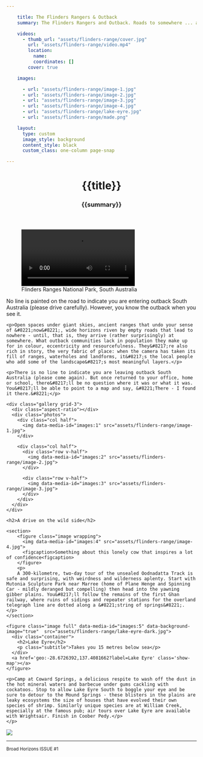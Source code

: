 ```yaml
---

    title: The Flinders Rangers & Outback
    summary: The Flinders Rangers and Outback. Roads to somewhere ... afternoon drinks. It may be hard to define, but the rich history and stunning landscape of the outback provides an ideal backdrop for journeys of discovery, writes Max Anderson.

    videos:
      - thumb_url: "assets/flinders-range/cover.jpg"
        url: "assets/flinders-range/video.mp4"
        location:
          name:
          coordinates: []
        cover: true

    images:

      - url: "assets/flinders-range/image-1.jpg"
      - url: "assets/flinders-range/image-2.jpg"
      - url: "assets/flinders-range/image-3.jpg"
      - url: "assets/flinders-range/image-4.jpg"
      - url: "assets/flinders-range/lake-eyre.jpg"
      - url: "assets/flinders-range/made.png"

    layout:
      type: custom
      image_style: background
      content_style: black
      custom_class: one-column page-snap

---
```


<figure class='cover-area video' style="background-image: url({{ cover.thumb_url }})">
  <header>
    <h1 class='title'>{{title}}</h1>
    <h3 class='subtitle'>{{summary}}</h3>
  </header>
  <video src="{{ cover.url }}" type="video/mp4" style="background: {{ cover.thumb_url }} no-repeat; background-size: cover" data-autoplay=true loop></video>
  <figcaption>Flinders Ranges National Park, South Australia</figcaption>
  <a href='geo:-31.648238,139.013542?label=Flinders Range' class='show-map'></a>
  <a href='#page-content' class='page-scroll'><i class='icon-ios7-arrow-down'></i></a>
</figure>

<div class="content" id="page-content">
  <div class="body">
    <p>No line is painted on the road to indicate you are entering outback South Australia (please drive carefully). However, you know the outback when you see it.</p>

    <p>Open spaces under giant skies, ancient ranges that undo your sense of &#8221;now&#8221;, wide horizons riven by empty roads that lead to nowhere - until, that is, they arrive (rather surprisingly) at somewhere. What outback communities lack in population they make up for in colour, eccentricity and resourcefulness. They&#8217;re also rich in story, the very fabric of place: when the camera has taken its fill of ranges, waterholes and landforms, it&#8217;s the local people who add some of the landscape&#8217;s most meaningful layers.</p>

    <p>There is no line to indicate you are leaving outback South Australia (please come again). But once returned to your office, home or school, there&#8217;ll be no question where it was or what it was. You&#8217;ll be able to point to a map and say, &#8221;There - I found it there.&#8221;</p>

    <div class="gallery grid-3">
      <div class="aspect-ratio"></div>
      <div class="photos">
        <div class="col half">
          <img data-media-id="images:1" src="assets/flinders-range/image-1.jpg">
        </div>

        <div class="col half">
          <div class="row v-half">
            <img data-media-id="images:2" src="assets/flinders-range/image-2.jpg">
          </div>

          <div class="row v-half">
            <img data-media-id="images:3" src="assets/flinders-range/image-3.jpg">
          </div>
        </div>
      </div>
    </div>

    <h2>A drive on the wild side</h2>

    <section>
        <figure class="image wrapping">
          <img data-media-id="images:4" src="assets/flinders-range/image-4.jpg">
          <figcaption>Something about this lonely cow that inspires a lot of confidence<figcaption>
        </figure>
        <p>
        A 300-kilometre, two-day tour of the unsealed Oodnadatta Track is safe and surprising, with weirdness and wilderness aplenty. Start with Mutonia Sculpture Park near Marree (home of Plane Henge and Spinning Car - mildly deranged but compelling) then head into the yawning gibber plains. You&#8217;ll follow the remains of the first Ghan railway, where ruins of sidings and repeater stations for the overland telegraph line are dotted along a &#8221;string of springs&#8221;. </p>
    </section>

    <figure class="image full" data-media-id="images:5" data-background-image="true"  src="assets/flinders-range/lake-eyre-dark.jpg">
      <div class="container">
        <h2>Lake Eyre</h2>
        <p class="subtitle">Takes you 15 metres below sea</p>
      </div>
      <a href='geo:-28.6726392,137.4081662?label=Lake Eyre' class='show-map'></a>
    </figure>

    <p>Camp at Coward Springs, a delicious respite to wash off the dust in the hot mineral waters and barbecue under gums cackling with cockatoos. Stop to allow Lake Eyre South to boggle your eye and be sure to detour to the Mound Springs - these blisters in the plains are leaky ecosystems the size of houses that have evolved their own species of shrimp. Similarly unique species are at William Creek, especially at the famous pub; air tours over Lake Eyre are available with Wrightsair. Finish in Coober Pedy.</p>
    </p>
  </div>

  <footer>
    <div class="col x3"><img data-media-id="images:7" src="assets/flinders-range/made.png"></div>
    <div class="col x6"><hr></div>
    <div class="col x3">
      <small id="issue-branding">
        <span>Broad Horizons</span> ISSUE #1
      </small>
    </div>
  </footer>
</div>
